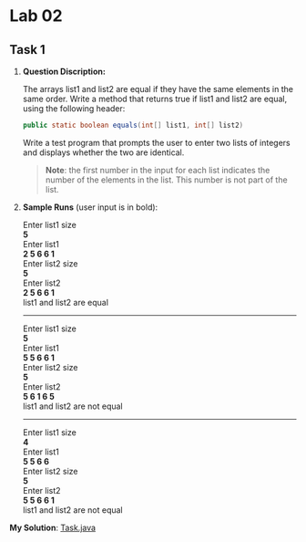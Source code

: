# Lab 02

## Task 1

1. **Question Discription:**

    The arrays list1 and list2 are equal if they have the same elements in the same order. Write a method that returns true if list1 and list2 are equal, using the following header:

    ```java
    public static boolean equals(int[] list1, int[] list2)
    ```

    Write a test program that prompts the user to enter two lists of integers and displays whether the two are identical.

    > **Note**: the first number in the input for each list indicates the number of the elements in the list. This number is not part of the list.
2. **Sample Runs** (user input is in bold):

    Enter list1 size<br>
    **5**<br>
    Enter list1<br>
    **2 5 6 6 1**<br>
    Enter list2 size<br>
    **5**<br>
    Enter list2<br>
    **2 5 6 6 1**<br>
    list1 and list2 are equal

    ---
    Enter list1 size<br>
    **5**<br>
    Enter list1<br>
    **5 5 6 6 1**<br>
    Enter list2 size<br>
    **5**<br>
    Enter list2<br>
    **5 6 1 6 5**<br>
    list1 and list2 are not equal

    ---
    Enter list1 size<br>
    **4**<br>
    Enter list1<br>
    **5 5 6 6**<br>
    Enter list2 size<br>
    **5**<br>
    Enter list2<br>
    **5 5 6 6 1**<br>
    list1 and list2 are not equal

**My Solution**: [Task.java](Task.java)
